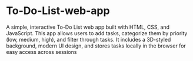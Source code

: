 # To-Do-List-web-app
A simple, interactive To-Do List web app built with HTML, CSS, and JavaScript. This app allows users to add tasks, categorize them by priority (low, medium, high), and filter through tasks. It includes a 3D-styled background, modern UI design, and stores tasks locally in the browser for easy access across sessions
